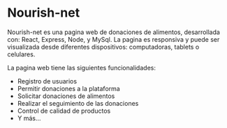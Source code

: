 # Nourish-net

Nourish-net es una pagina web de donaciones de alimentos, desarrollada con: React, Express, Node, y MySql. La pagina es responsiva y puede ser visualizada desde diferentes dispositivos: computadoras, tablets o celulares.

La pagina web tiene las siguientes funcionalidades:

- Registro de usuarios
- Permitir donaciones a la plataforma
- Solicitar donaciones de alimentos
- Realizar el seguimiento de las donaciones
- Control de calidad de productos
- Y más...

